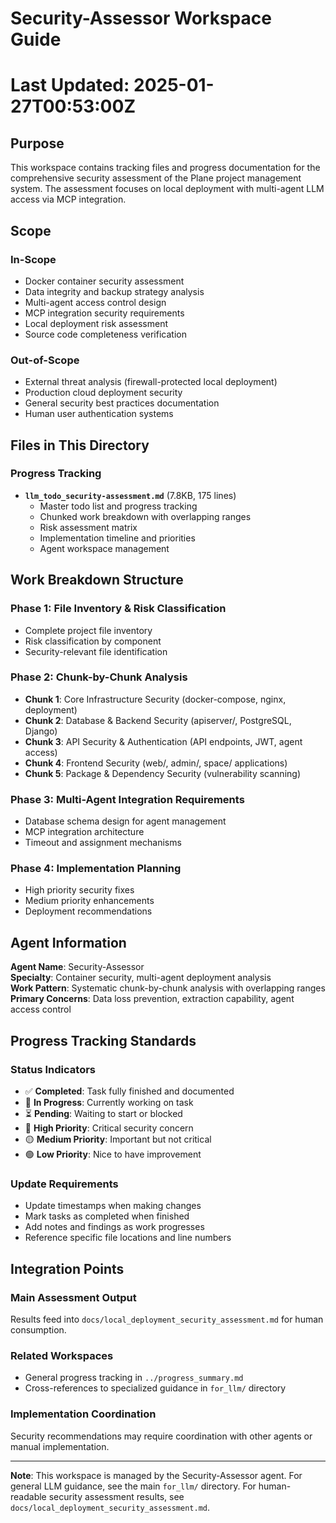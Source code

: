# Security-Assessor Workspace Guide
# Last Updated: 2025-01-27T00:53:00Z

## Purpose

This workspace contains tracking files and progress documentation for the comprehensive security assessment of the Plane project management system. The assessment focuses on local deployment with multi-agent LLM access via MCP integration.

## Scope

### In-Scope
- Docker container security assessment
- Data integrity and backup strategy analysis
- Multi-agent access control design
- MCP integration security requirements
- Local deployment risk assessment
- Source code completeness verification

### Out-of-Scope
- External threat analysis (firewall-protected local deployment)
- Production cloud deployment security
- General security best practices documentation
- Human user authentication systems

## Files in This Directory

### Progress Tracking
- **`llm_todo_security-assessment.md`** (7.8KB, 175 lines)
  - Master todo list and progress tracking
  - Chunked work breakdown with overlapping ranges
  - Risk assessment matrix
  - Implementation timeline and priorities
  - Agent workspace management

## Work Breakdown Structure

### Phase 1: File Inventory & Risk Classification
- Complete project file inventory
- Risk classification by component
- Security-relevant file identification

### Phase 2: Chunk-by-Chunk Analysis
- **Chunk 1**: Core Infrastructure Security (docker-compose, nginx, deployment)
- **Chunk 2**: Database & Backend Security (apiserver/, PostgreSQL, Django)
- **Chunk 3**: API Security & Authentication (API endpoints, JWT, agent access)
- **Chunk 4**: Frontend Security (web/, admin/, space/ applications)
- **Chunk 5**: Package & Dependency Security (vulnerability scanning)

### Phase 3: Multi-Agent Integration Requirements
- Database schema design for agent management
- MCP integration architecture
- Timeout and assignment mechanisms

### Phase 4: Implementation Planning
- High priority security fixes
- Medium priority enhancements
- Deployment recommendations

## Agent Information

**Agent Name**: Security-Assessor  
**Specialty**: Container security, multi-agent deployment analysis  
**Work Pattern**: Systematic chunk-by-chunk analysis with overlapping ranges  
**Primary Concerns**: Data loss prevention, extraction capability, agent access control  

## Progress Tracking Standards

### Status Indicators
- ✅ **Completed**: Task fully finished and documented
- 🔄 **In Progress**: Currently working on task
- ⏳ **Pending**: Waiting to start or blocked
- 🔴 **High Priority**: Critical security concern
- 🟡 **Medium Priority**: Important but not critical
- 🟢 **Low Priority**: Nice to have improvement

### Update Requirements
- Update timestamps when making changes
- Mark tasks as completed when finished
- Add notes and findings as work progresses
- Reference specific file locations and line numbers

## Integration Points

### Main Assessment Output
Results feed into `docs/local_deployment_security_assessment.md` for human consumption.

### Related Workspaces
- General progress tracking in `../progress_summary.md`
- Cross-references to specialized guidance in `for_llm/` directory

### Implementation Coordination
Security recommendations may require coordination with other agents or manual implementation.

---

**Note**: This workspace is managed by the Security-Assessor agent. For general LLM guidance, see the main `for_llm/` directory. For human-readable security assessment results, see `docs/local_deployment_security_assessment.md`. 